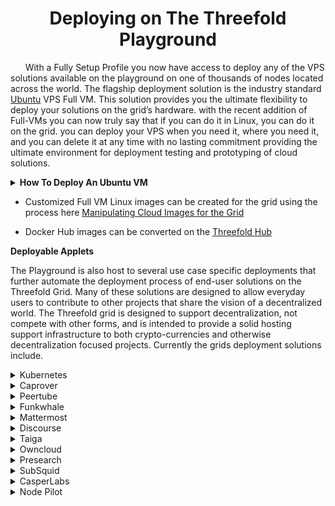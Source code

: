 # <center> Deploying on The Threefold Playground </center>
&nbsp;&nbsp;&nbsp;&nbsp;&nbsp;&nbsp;With a Fully Setup Profile you now have access to deploy any of the VPS solutions available on the playground on one of thousands of nodes located across the world. The flagship deployment solution is the industry standard [Ubuntu](https://ubuntu.com) VPS Full VM. This solution provides you the ultimate flexibility to deploy your solutions on the grid’s hardware. with the recent addition of Full-VMs you can now truly say that if you can do it in Linux, you can do it on the grid. you can deploy your VPS when you need it, where you need it, and you can delete it at any time with no lasting commitment providing the ultimate environment for deployment testing and prototyping of cloud solutions. 

<details>
    <summary><b>How To Deploy An Ubuntu VM</b></summary>

# Setting Up an Ubuntu VM On the Threefold Playground </Center>

&nbsp;&nbsp;&nbsp;&nbsp;&nbsp;&nbsp; The [Ubuntu](https://ubuntu.com) images are the most versatile deployments and allow you to take advantage of the worldwide grid, while being able to utilize exsisting tools and documentation related to the [Ubuntu](https://ubuntu.com) cloud images. This can enable the grid to host any services that are hostable in a linux server, whether that be a simple website, a database or a game server. By default the Full-VM images included in the playground are, 
	
- [Ubuntu 18.04](https://releases.ubuntu.com/18.04/)
- [Ubuntu 20.04](https://releases.ubuntu.com/20.04/)
- [Ubuntu 22.04](https://releases.ubuntu.com/22.04/)

these images can be deployed with no additional configuration require to have a functional VPS, In order to deploy these images you will need to have your playground deployment profile setup there are steps documenting that process in the [Setting up You Playground](setup) section. 

with a setup Deployment profile you will select Full VM in the Sidebar this will bring you to the configuration window for your VPS. There are to tabs available here and I will address them indvidually 

- **Config:** this section configures the base attributes of your deployment and includes the following sections 
  - *Name:* this will be your deployment host name. 
  - *VM Image:* Here you can select one of the default images, or provide a custom flist link to choose the image deployed. 
  - *CPU (vcores):* This is where you choose the number of threads that will be exposed to your deployment from the host node
  - *Memory:* This configures the amount of memory that will be available to your workload from the host node. 
  - *Disk Size:* This sets the size of the root disk for your deployment. 
  - *Public IPv4:* This slider enables your load deploying with a Public IPv4 address exposed to the general internet 
  - *Public IPv6:* This slider enables your load deploying with a Public IPv6 address exposed to the general internet 
  - *Planetary Network* This slider deploys your workload with a Planetary Network IP as an alternative soluton to accessing over public ipv4/ipv6. In order to connect to workloads using only planetary I.P you will need to install the [Threefold Network Connector](https://github.com/threefoldtech/planetary_network) for Desktops, Or the Threefold Connect App available for [Android](https://play.google.com/store/apps/details?id=org.jimber.threebotlogin&hl=en_US&gl=US) and [IOS](https://apps.apple.com/us/app/threefold-connect/id1459845885), for mobile clients. 
  - *Node Selection:* This is where you will choose the node that your workload deploys on your can either utilize the capacity filter or manually select a node. you can use the [Threefold Grid Explorer](https://dashboard.grid.tf/explorer/nodes) or a community IOS application called [3node-Info](https://apps.apple.com/ca/app/3node-info/id1639700546) to locate nodes near you. 
- **Disks:** This sections allows you to add additional ssd storage to your workload, you will click the blue addition symbol in the top right corner of the disks tab and be presented with two fields
  - *name:* This is the name of the disk on the grid
  - *size:* This is the size of the disk in GB, it noteworthy to mention no single disk can exceed the sized of the hosts node individual drives, if you have trouble adding large disks this may be the problem. try a smaller size, drives can be combined with LVM in the ubuntu image after deployment. 
  
 &nbsp;&nbsp;&nbsp;&nbsp;&nbsp;&nbsp;Once you have set all of your configuration parameters you only have to click deploy and wait, if you are downloading a large base image to the node, sometimes this will time out after 5 minutes, if this happens wait a short while and attempt you deployment again the image continues to download and is cached even if the deployment fails allowing you to redeploy once it is stored locally. 


 </details>

-  Customized Full VM Linux images can be created for the grid using the process here [Manipulating Cloud Images for the Grid](https://forum.threefold.io/t/manipulating-cloud-images-for-the-grid/3380)
	
- Docker Hub images can be converted on the [Threefold Hub](https://Hub.Grid.tf)

**Deployable Applets**

The Playground is also host to several use case specific deployments that further automate the deployment process of end-user solutions on the Threefold Grid. Many of these solutions are designed to allow everyday users to contribute to other projects that share the vision of a decentralized world. The Threefold grid is designed to support decentralization, not compete with other forms, and is intended to provide a solid hosting support infrastructure to both crypto-currencies and otherwise decentralization focused projects. Currently the grids deployment solutions include. 

<details>
     <summary>Kubernetes</summary>
	 
	[Kubernetes](https://kubernetes.io/) is a portable, extensible, open-source platform for managing containerized workloads and services, that facilitates both declarative configuration and automation. It has a large, rapidly growing ecosystem. Kubernetes services, support, and tools are widely available.

</details>

<details>
     <summary>Caprover</summary>
 
 [Caprover](https://caprover.com/) is an extremely easy to use app/database deployment & web server manager for your NodeJS, Python, PHP, ASP.NET, Ruby, MySQL, MongoDB, Postgres, WordPress (and etc...) applications!
</details>

<details>
     <summary>Peertube</summary>
  - [Peertube](https://joinpeertube.org/), developed by Framasoft, is the free and decentralized alternative to video platforms, providing you over 600,000 videos published by 150,000 users and viewed over 70 million times

</details>

<details>
     <summary>Funkwhale</summary>
  - [Funkwhale](https://funkwhale.audio/) is a community-driven project that lets you listen and share music and audio within a decentralized, open network.

</details>

<details>
     <summary>Mattermost</summary>
  - [Mattermost](https://mattermost.com/), An open-source, self-hostable online chat service with file sharing, search, and integrations. It is designed as an internal chat for organisations and companies, and mostly markets itself as an open-source alternative to Slack and Microsoft Teams

</details>

<details>
     <summary>Discourse</summary>
  - [Discourse](https://www.discourse.org/), the 100% open source discussion platform built for the next decade of the Internet. Use it as a mailing list, discussion forum, long-form chat room, and more!

</details>

<details>
     <summary>Taiga</summary>
  - [Taiga](https://www.taiga.io/), The free and open-source project management tool
For cross-functional agile teams to work effectively
A featured-rich software that offers a very simple start through its intuitive user interface.

</details>

<details>
     <summary>Owncloud</summary>
  - [Owncloud](https://owncloud.com/), Control your data – always, anytime and anywhere. Deploy ownCloud on-premises, in a data center of your choice or in a hybrid setup. Regulations and certifications? Say no more. We keep your back! With multi-factor authentication, encryption and our elaborate file lifecycle management. Looking for 100% data ownership? Deploy with owncloud on Threefold 

</details>

<details>
     <summary>Presearch</summary>
  - [Presearch](https://presearch.io/), Search privately, receive better results and get rewarded with the Presearch decentralized search engine, powered by blockchain technology.

</details>

<details>
     <summary>SubSquid</summary>
  - [SubSquid](https://subsquid.io/), An on-chain data processing solution that enables Web3 builders to gain access to on-chain data on their own terms.

</details>

<details>
     <summary>CasperLabs</summary> 
  - [CasperLabs](https://casperlabs.io/), a team of builders, entrepreneurs, academics, and leaders who believe strongly in the potential of a blockchain-enabled world. We’ve come together to steward the development of the Casper Network, a blockchain protocol built from the ground up to remain true to core Web3 principles and adapt to the needs of our evolving world. Come join us and help build the future.

</details>

<details>
     <summary>Node Pilot</summary>
  - [Node Pilot](https://nodepilot.tech/), a simple Linux executable, making your deployment options endless. No command-line experience is required. Whether on VMs or bare-metal, anyone can run crypto nodes with Node Pilot. Entry-level friendly. Self-host or Cloud VPS.


</details>

</details>

